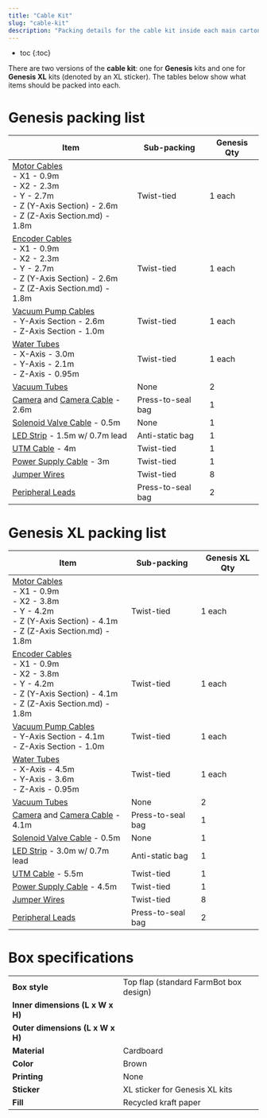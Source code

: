 ```yaml
---
title: "Cable Kit"
slug: "cable-kit"
description: "Packing details for the cable kit inside each main carton"
---
```


* toc
{:toc}

There are two versions of the **cable kit**: one for **Genesis** kits and one for **Genesis XL** kits (denoted by an <span class="fb-xl-sticker">XL</span> sticker). The tables below show what items should be packed into each.

# Genesis packing list

|Item|Sub-packing|Genesis Qty|
|----|-----------|-----------|
|[Motor Cables](../../bom/electronics-and-wiring/motor-cables.md)<br>- X1 - 0.9m<br>- X2 - 2.3m<br>- Y - 2.7m<br>- Z (Y-Axis Section) - 2.6m<br>- Z (Z-Axis Section.md) - 1.8m|Twist-tied|1 each
|[Encoder Cables](../../bom/electronics-and-wiring/encoder-cables.md)<br>- X1 - 0.9m<br>- X2 - 2.3m<br>- Y - 2.7m<br>- Z (Y-Axis Section) - 2.6m<br>- Z (Z-Axis Section.md) - 1.8m|Twist-tied|1 each
|[Vacuum Pump Cables](../../bom/electronics-and-wiring/vacuum-pump-cable.md)<br>- Y-Axis Section - 2.6m<br>- Z-Axis Section - 1.0m|Twist-tied|1 each
|[Water Tubes](../../bom/tubing/water-tube.md)<br>- X-Axis - 3.0m<br>- Y-Axis - 2.1m<br>- Z-Axis - 0.95m|Twist-tied|1 each
|[Vacuum Tubes](../../bom/tubing/vacuum-tube.md)|None|2
|[Camera](../../bom/electronics-and-wiring/camera.md) and [Camera Cable](../../bom/electronics-and-wiring/camera-cable.md) - 2.6m|Press-to-seal bag|1
|[Solenoid Valve Cable](../../bom/electronics-and-wiring/solenoid-valve-cable.md) - 0.5m|None|1
|[LED Strip](../../bom/electronics-and-wiring/led-strip.md) - 1.5m w/ 0.7m lead|Anti-static bag|1
|[UTM Cable](../../bom/electronics-and-wiring/universal-tool-mount-cable.md) - 4m|Twist-tied|1
|[Power Supply Cable](../../bom/electronics-and-wiring/power-supply-cable.md) - 3m|Twist-tied|1
|[Jumper Wires](../../bom/electronics-and-wiring/jumper-wire.md)|Twist-tied|8
|[Peripheral Leads](../../bom/electronics-and-wiring/peripheral-lead.md)|Press-to-seal bag|2

# Genesis XL packing list

|Item|Sub-packing|Genesis XL Qty|
|----|-----------|--------------|
|[Motor Cables](../../bom/electronics-and-wiring/motor-cables.md)<br>- X1 - 0.9m<br>- X2 - 3.8m<br>- Y - 4.2m<br>- Z (Y-Axis Section) - 4.1m<br>- Z (Z-Axis Section.md) - 1.8m|Twist-tied|1 each
|[Encoder Cables](../../bom/electronics-and-wiring/encoder-cables.md)<br>- X1 - 0.9m<br>- X2 - 3.8m<br>- Y - 4.2m<br>- Z (Y-Axis Section) - 4.1m<br>- Z (Z-Axis Section.md) - 1.8m|Twist-tied|1 each
|[Vacuum Pump Cables](../../bom/electronics-and-wiring/vacuum-pump-cable.md)<br>- Y-Axis Section - 4.1m<br>- Z-Axis Section - 1.0m|Twist-tied|1 each
|[Water Tubes](../../bom/tubing/water-tube.md)<br>- X-Axis - 4.5m<br>- Y-Axis - 3.6m<br>- Z-Axis - 0.95m|Twist-tied|1 each
|[Vacuum Tubes](../../bom/tubing/vacuum-tube.md)|None|2
|[Camera](../../bom/electronics-and-wiring/camera.md) and [Camera Cable](../../bom/electronics-and-wiring/camera-cable.md) - 4.1m|Press-to-seal bag|1
|[Solenoid Valve Cable](../../bom/electronics-and-wiring/solenoid-valve-cable.md) - 0.5m|None|1
|[LED Strip](../../bom/electronics-and-wiring/led-strip.md) - 3.0m w/ 0.7m lead|Anti-static bag|1
|[UTM Cable](../../bom/electronics-and-wiring/universal-tool-mount-cable.md) - 5.5m|Twist-tied|1
|[Power Supply Cable](../../bom/electronics-and-wiring/power-supply-cable.md) - 4.5m|Twist-tied|1
|[Jumper Wires](../../bom/electronics-and-wiring/jumper-wire.md)|Twist-tied|8
|[Peripheral Leads](../../bom/electronics-and-wiring/peripheral-lead.md)|Press-to-seal bag|2

# Box specifications

|                                |                              |
|--------------------------------|------------------------------|
|**Box style**                   |Top flap (standard FarmBot box design)
|**Inner dimensions (L x W x H)**|
|**Outer dimensions (L x W x H)**|
|**Material**                    |Cardboard
|**Color**                       |Brown
|**Printing**                    |None
|**Sticker**                     |<span class="fb-xl-sticker">XL</span> sticker for Genesis XL kits
|**Fill**                        |Recycled kraft paper

